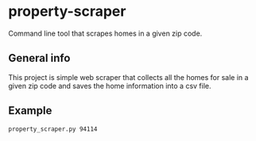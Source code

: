 # property-scraper
Command line tool that scrapes homes in a given zip code.

## General info
This project is simple web scraper that collects all the homes for sale in a given zip code and saves the home information into a csv file.

## Example
```
property_scraper.py 94114
```

